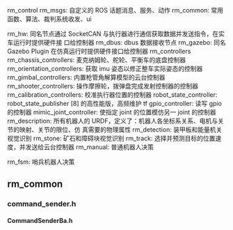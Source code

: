 rm_control
rm_msgs: 自定义的 ROS 话题消息、服务、动作
rm_common: 常用函数、算法、裁判系统收发、ui

rm_hw: 同名节点通过 SocketCAN 与执行器进行通信获取数据并发送指令，在实车运行时提供硬件接
口给控制器
rm_dbus: dbus 数据接收节点
rm_gazebo: 同名 Gazebo Plugin 在仿真运行时提供硬件接口给控制器
rm_controllers
rm_chassis_controllers: 麦克纳姆轮、舵轮、平衡车的底盘控制器
rm_orientation_controllers: 获取 imu 姿态以修正整车实际姿态的控制器
rm_gimbal_controllers: 内置枪管角解算模型的云台控制器
rm_shooter_controllers: 操作摩擦轮，拨弹盘完成发射控制器的控制器
rm_calibration_controllers: 校准执行器位置的控制器
robot_state_controller: robot_state_publisher [8] 的高性能版，高频维护 tf
gpio_controller: 读写 gpio 的控制器
mimic_joint_controller: 使指定 joint 的位置模仿另一 joint 的控制器
rm_description: 所有机器人的 URDF，定义了：机器人各坐标系关系、电机与关节的映射、关节的限位、仿
真需要的物理属性
rm_detection: 装甲板和能量机关视觉识别
rm_stone: 矿石和障碍块视觉识别
rm_track: 选择并预测目标的位置速度，并发送给云台控制器
rm_manual: 普通机器人决策

rm_fsm: 哨兵机器人决策





## rm_common

### command_sender.h

#### CommandSenderBa.h

